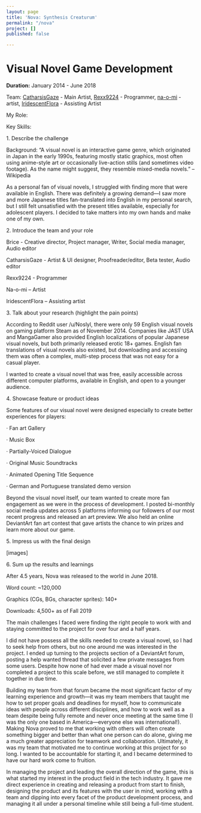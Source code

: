 ```yaml
---
layout: page
title: 'Nova: Synthesis Creaturum'
permalink: "/nova"
project: []
published: false

---
```

# Visual Novel Game Development

**Duration:** January 2014 - June 2018

Team: [CatharsisGaze](https://www.deviantart.com/catharsisgaze) - Main Artist, [Rexx9224](http://rexx9224.deviantart.com/) - Programmer, [na-o-mi](http://na-o-mi.deviantart.com/) - artist, [IridescentFlora](https://www.deviantart.com/iridescentflora) - Assisting Artist

My Role:‍

Key Skills:

1\. Describe the challenge

Background: “A visual novel is an interactive game genre, which originated in Japan in the early 1990s, featuring mostly static graphics, most often using anime-style art or occasionally live-action stills (and sometimes video footage). As the name might suggest, they resemble mixed-media novels.” – Wikipedia

As a personal fan of visual novels, I struggled with finding more that were available in English. There was definitely a growing demand—I saw more and more Japanese titles fan-translated into English in my personal search, but I still felt unsatisfied with the present titles available, especially for adolescent players. I decided to take matters into my own hands and make one of my own.

2\. Introduce the team and your role

Brice - Creative director, Project manager, Writer, Social media manager, Audio editor

CatharsisGaze - Artist & UI designer, Proofreader/editor, Beta tester, Audio editor

Rexx9224 - Programmer

Na-o-mi – Artist

IridescentFlora – Assisting artist

3\. Talk about your research (highlight the pain points)

According to Reddit user /u/Noslyl, there were only 59 English visual novels on gaming platform Steam as of November 2014. Companies like JAST USA and MangaGamer also provided English localizations of popular Japanese visual novels, but both primarily released erotic 18+ games. English fan translations of visual novels also existed, but downloading and accessing them was often a complex, multi-step process that was not easy for a casual player.

I wanted to create a visual novel that was free, easily accessible across different computer platforms, available in English, and open to a younger audience.

4\. Showcase feature or product ideas

Some features of our visual novel were designed especially to create better experiences for players:

· Fan art Gallery

· Music Box

· Partially-Voiced Dialogue

· Original Music Soundtracks

· Animated Opening Title Sequence

· German and Portuguese translated demo version

Beyond the visual novel itself, our team wanted to create more fan engagement as we were in the process of development. I posted bi-monthly social media updates across 5 platforms informing our followers of our most recent progress and released an art preview. We also held an online DeviantArt fan art contest that gave artists the chance to win prizes and learn more about our game.

5\. Impress us with the final design

\[images\]

6\. Sum up the results and learnings

After 4.5 years, Nova was released to the world in June 2018.

Word count: \~120,000

Graphics (CGs, BGs, character sprites): 140+

Downloads: 4,500+ as of Fall 2019

The main challenges I faced were finding the right people to work with and staying committed to the project for over four and a half years.

I did not have possess all the skills needed to create a visual novel, so I had to seek help from others, but no one around me was interested in the project. I ended up turning to the projects section of a DeviantArt forum, posting a help wanted thread that solicited a few private messages from some users. Despite how none of had ever made a visual novel nor completed a project to this scale before, we still managed to complete it together in due time.

Building my team from that forum became the most significant factor of my learning experience and growth—it was my team members that taught me how to set proper goals and deadlines for myself, how to communicate ideas with people across different disciplines, and how to work well as a team despite being fully remote and never once meeting at the same time (I was the only one based in America—everyone else was international!). Making Nova proved to me that working with others will often create something bigger and better than what one person can do alone, giving me a much greater appreciation for teamwork and collaboration. Ultimately, it was my team that motivated me to continue working at this project for so long. I wanted to be accountable for starting it, and I became determined to have our hard work come to fruition.

In managing the project and leading the overall direction of the game, this is what started my interest in the product field in the tech industry. It gave me direct experience in creating and releasing a product from start to finish, designing the product and its features with the user in mind, working with a team and dipping into every facet of the product development process, and managing it all under a personal timeline while still being a full-time student.